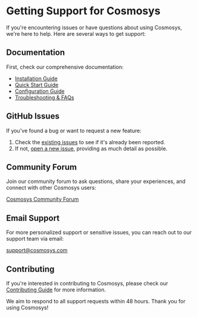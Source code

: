 # Getting Support for Cosmosys

If you're encountering issues or have questions about using Cosmosys, we're here to help. Here are several ways to get support:

## Documentation

First, check our comprehensive documentation:

- [Installation Guide](installation.md)
- [Quick Start Guide](quickstart.md)
- [Configuration Guide](configuration.md)
- [Troubleshooting & FAQs](troubleshooting.md)

## GitHub Issues

If you've found a bug or want to request a new feature:

1. Check the [existing issues](https://github.com/hyperb1iss/cosmosys/issues) to see if it's already been reported.
2. If not, [open a new issue](https://github.com/hyperb1iss/cosmosys/issues/new), providing as much detail as possible.

## Community Forum

Join our community forum to ask questions, share your experiences, and connect with other Cosmosys users:

[Cosmosys Community Forum](https://community.cosmosys.com)

## Email Support

For more personalized support or sensitive issues, you can reach out to our support team via email:

support@cosmosys.com

## Contributing

If you're interested in contributing to Cosmosys, please check our [Contributing Guide](contributing.md) for more information.

We aim to respond to all support requests within 48 hours. Thank you for using Cosmosys!
